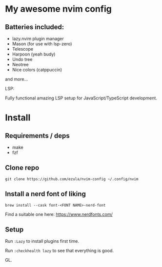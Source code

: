 # My awesome nvim config

## Batteries included:

* lazy.nvim plugin manager
* Mason (for use with lsp-zero)
* Telescope
* Harpoon (yeah budy)
* Undo tree
* Neotree
* Nice colors (catppuccin)

and more...

LSP:

Fully functional amazing LSP setup for JavaScript/TypeScript development.

# Install

## Requirements / deps

* make
* fzf

## Clone repo
`git clone https://github.com/ezula/nvim-config ~/.config/nvim`

## Install a nerd font of liking
`brew install --cask font-<FONT NAME>-nerd-font`

Find a suitable one here: https://www.nerdfonts.com/


## Setup

Run `:Lazy` to install plugins first time.

Run `:checkhealth lazy` to see that everything is good.


GL.

